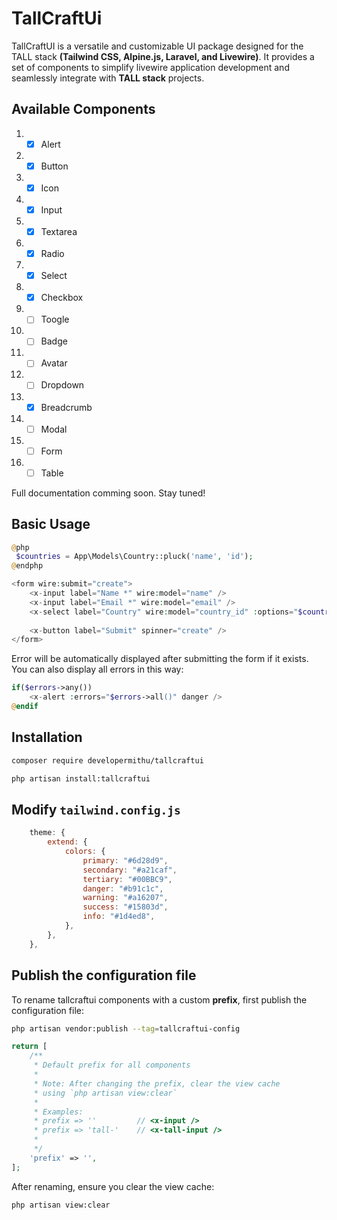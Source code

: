 # TallCraftUi  

TallCraftUI is a versatile and customizable UI package designed for the TALL stack **(Tailwind CSS, Alpine.js, Laravel, and Livewire)**. It provides a set of components to simplify livewire application development and seamlessly integrate with **TALL stack** projects.

## Available Components

1. - [x] Alert
2. - [x] Button
3. - [x] Icon
4. - [x] Input
5. - [x] Textarea
6. - [x] Radio
7. - [x] Select
8. - [x] Checkbox
9. - [ ] Toogle
10. - [ ] Badge
11. - [ ] Avatar
12. - [ ] Dropdown
13. - [x] Breadcrumb
14. - [ ] Modal
15. - [ ] Form
16. - [ ] Table
 
Full documentation comming soon. Stay tuned!


## Basic Usage


```php
@php
 $countries = App\Models\Country::pluck('name', 'id');
@endphp

<form wire:submit="create">
    <x-input label="Name *" wire:model="name" />
    <x-input label="Email *" wire:model="email" />
    <x-select label="Country" wire:model="country_id" :options="$countries" />
    
    <x-button label="Submit" spinner="create" />
</form>
```

Error will be automatically displayed after submitting the form if it exists. You can also display all errors in this way:

```php
if($errors->any())
    <x-alert :errors="$errors->all()" danger />
@endif
```

## Installation

```bash
composer require developermithu/tallcraftui

php artisan install:tallcraftui
```

## Modify `tailwind.config.js`

```js
    theme: {
        extend: {
            colors: {
                primary: "#6d28d9",
                secondary: "#a21caf",
                tertiary: "#00BBC9",
                danger: "#b91c1c",
                warning: "#a16207",
                success: "#15803d",
                info: "#1d4ed8",
            },
        },
    },
```


## Publish the configuration file

 To rename tallcraftui components with a custom **prefix**, first publish the configuration file:
 
```bash
php artisan vendor:publish --tag=tallcraftui-config
```

```php
return [
    /**
     * Default prefix for all components
     * 
     * Note: After changing the prefix, clear the view cache 
     * using `php artisan view:clear`
     *
     * Examples:
     * prefix => ''         // <x-input />
     * prefix => 'tall-'    // <x-tall-input />
     *
     */
    'prefix' => '',
];
```

After renaming, ensure you clear the view cache:

```bash
php artisan view:clear
```